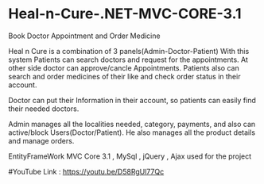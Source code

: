 # Heal-n-Cure-.NET-MVC-CORE-3.1
Book Doctor Appointment and Order Medicine

Heal n Cure is a combination of 3 panels(Admin-Doctor-Patient) With this system Patients can search doctors and request for the appointments. At other side doctor can approve/cancle  Appointments. Patients also can search and order medicines of their like and check order status in their account.

Doctor can put their Information in their account, so patients can easily find their needed doctors.

Admin manages all the localities needed, category, payments, and also can active/block Users(Doctor/Patient). He also manages all the product details and manage orders.

EntityFrameWork MVC Core 3.1 , MySql , jQuery , Ajax used for the project

#YouTube Link : https://youtu.be/D58RgUl77Qc

